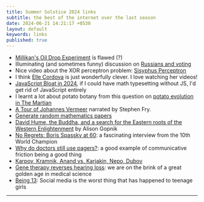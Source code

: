 ```yaml
---
title: Summer Solstice 2024 links
subtitle: the best of the internet over the last season
date: 2024-06-21 14:21:17 +0530
layout: default
keywords: links
published: true
---
```


- [Millikan's Oil Drop Experiment](https://hsm.stackexchange.com/questions/2756/is-millikans-famous-oil-drop-experiment-a-fraud) is flawed (?)  
- Illuminating (and sometimes funny) discussion on [Russians and voting](https://politics.stackexchange.com/questions/86480/why-do-russians-vote-when-the-elections-are-rigged)  
- Nice video about the XOR perceptron problem: [Sisyphus Perceptron](https://www.youtube.com/watch?v=2hj9MdWExDQ)  
- I think [Elle Cordova](https://www.youtube.com/@ElleCordova) is just wonderfully clever. I love watching her videos!  
- [JavaScript Bloat in 2024](https://tonsky.me/blog/js-bloat), if I could have math typesetting without JS, I'd get rid of JavaScript entirely  
- I learnt a lot about potato botany from this question on [potato evolution in The Martian](https://gardening.stackexchange.com/questions/66233/in-the-martian-mark-keeps-the-largest-potatoes-for-his-food-supply-and-replants)  
- [A Tour of Johannes Vermeer](https://www.rijksmuseum.nl/en/johannes-vermeer) narrated by Stephen Fry.  
- [Generate random mathematics papers](https://thatsmathematics.com/mathgen/)  
- [David Hume, the Buddha, and a search for the Eastern roots of the Western Enlightenment](https://www.theatlantic.com/magazine/archive/2015/10/how-david-hume-helped-me-solve-my-midlife-crisis/403195/) by Alison Gopnik  
- [No Regrets: Boris Spassky at 60](https://www.kingpinchess.net/2007/11/no-regrets-boris-spassky-at-60/): a fascinating interview from the 10th World Champion  
- [Why do doctors still use pagers?](https://www.npr.org/transcripts/1197955913): a good example of communicative friction being a good thing  
- [Karpov, Kramnik, Anand vs. Karjakin, Nepo, Dubov](https://www.youtube.com/watch?v=iFgUFwAs33k)  
- [Gene therapy reverses hearing loss](https://investor.regeneron.com/news-releases/news-release-details/latest-db-oto-results-show-dramatically-improved-hearing-normal): we are on the brink of a great golden age in medical science  
- [Being 13](https://www.nytimes.com/interactive/2023/09/20/well/family/13-year-old-girls-social-media-self-esteem.html): Social media is the worst thing that has happened to teenage girls

---
